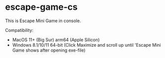 # escape-game-cs

This is Escape Mini Game in console.


Compatibility:

- MacOS 11+ (Big Sur) arm64 (Apple Silicon)
- Windows 8.1/10/11 64-bit (Click Maximize and scroll up until 'Escape Mini Game shows after opening exe-file)




